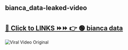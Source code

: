 
 ## bianca_data-leaked-video 

# <h2><a href="https://clipsfans.com/bianca_data&ref=git">🔗 Click to LINKS ⏩⏩ 👉 🟢 bianca data </a></h2>

<a href="https://clipsfans.com/bianca_data&ref=git" rel="nofollow" data-target="animated-image.originalLink"><img src="https://i.ibb.co.com/xMMVF88/686577567.gif" alt="Viral Video Original" style="max-width: 100%; display: inline-block;" data-target="animated-image.originalImage"></a>

